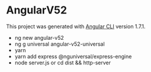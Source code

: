# AngularV52

This project was generated with [Angular CLI](https://github.com/angular/angular-cli) version 1.7.1.

* ng new angular-v52
* ng g universal angular-v52-universal
* yarn
* yarn add express @nguniversal/express-engine
* node server.js or cd dist && http-server